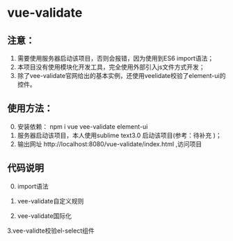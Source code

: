 # vue-validate
## 注意：
1. 需要使用服务器启动该项目，否则会报错，因为使用到ES6 import语法；
2. 本项目没有使用模块化开发工具，完全使用外部引入js文件方式开发；
3. 除了vee-validate官网给出的基本实例，还使用veelidate校验了element-ui的控件。
## 使用方法：
0. 安装依赖： npm i vue vee-validate element-ui
1. 服务器启动该项目，本人使用sublime text3.0 启动该项目(参考：待补充 )；
2. 输出网址 http://localhost:8080/vue-validate/index.html ,访问项目

## 代码说明
0. import语法

1. vee-validate自定义规则

2. vee-validate国际化

3.vee-validte校验el-select组件
